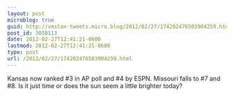```yaml
---
layout: post
microblog: true
guid: http://vmstan-tweets.micro.blog/2012/02/27/174202476503904259.html
post_id: 3038113
date: 2012-02-27T12:41:21-0600
lastmod: 2012-02-27T12:41:21-0600
type: post
url: /2012/02/27/174202476503904259.html
---
```

Kansas now ranked #3 in AP poll and #4 by ESPN. Missouri falls to #7 and #8. Is it just time or does the sun seem a little brighter today?
